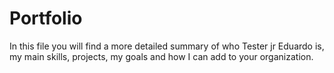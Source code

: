 # Portfolio
In this file you will find a more detailed summary of who Tester jr Eduardo is, my main skills, projects, my goals and how I can add to your organization.
